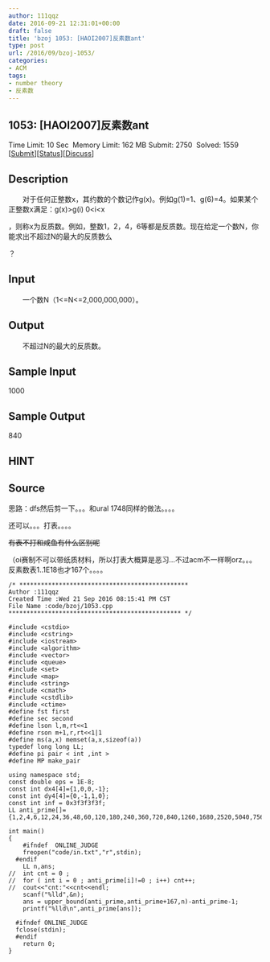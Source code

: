 ```yaml
---
author: 111qqz
date: 2016-09-21 12:31:01+00:00
draft: false
title: 'bzoj 1053: [HAOI2007]反素数ant'
type: post
url: /2016/09/bzoj-1053/
categories:
- ACM
tags:
- number theory
- 反素数
---
```





## 1053: [HAOI2007]反素数ant


Time Limit: 10 Sec  Memory Limit: 162 MB
Submit: 2750  Solved: 1559
[[Submit](http://www.lydsy.com/JudgeOnline/submitpage.php?id=1053)][[Status](http://www.lydsy.com/JudgeOnline/problemstatus.php?id=1053)][[Discuss](http://www.lydsy.com/JudgeOnline/bbs.php?id=1053)]


## Description







　　对于任何正整数x，其约数的个数记作g(x)。例如g(1)=1、g(6)=4。如果某个正整数x满足：g(x)>g(i) 0<i<x




，则称x为反质数。例如，整数1，2，4，6等都是反质数。现在给定一个数N，你能求出不超过N的最大的反质数么




？







## Input






　　一个数N（1<=N<=2,000,000,000）。






## Output






　　不超过N的最大的反质数。






## Sample Input




1000




## Sample Output




840




## HINT







## Source






思路：dfs然后剪一下。。。和ural 1748同样的做法。。。。

还可以。。。打表。。。。

<del>有表不打和咸鱼有什么区别呢</del>

（oi赛制不可以带纸质材料，所以打表大概算是恶习...不过acm不一样啊orz。。。反素数表1..1E18也才167个。。。。


 

    
    /* ***********************************************
    Author :111qqz
    Created Time :Wed 21 Sep 2016 08:15:41 PM CST
    File Name :code/bzoj/1053.cpp
    ************************************************ */
    
    #include <cstdio>
    #include <cstring>
    #include <iostream>
    #include <algorithm>
    #include <vector>
    #include <queue>
    #include <set>
    #include <map>
    #include <string>
    #include <cmath>
    #include <cstdlib>
    #include <ctime>
    #define fst first
    #define sec second
    #define lson l,m,rt<<1
    #define rson m+1,r,rt<<1|1
    #define ms(a,x) memset(a,x,sizeof(a))
    typedef long long LL;
    #define pi pair < int ,int >
    #define MP make_pair
    
    using namespace std;
    const double eps = 1E-8;
    const int dx4[4]={1,0,0,-1};
    const int dy4[4]={0,-1,1,0};
    const int inf = 0x3f3f3f3f;
    LL anti_prime[]={1,2,4,6,12,24,36,48,60,120,180,240,360,720,840,1260,1680,2520,5040,7560,10080,15120,20160,25200,27720,45360,50400,55440,83160,110880,166320,221760,277200,332640,498960,554400,665280,720720,1081080,1441440,2162160,2882880,3603600,4324320,6486480,7207200,8648640,10810800,14414400,17297280,21621600,32432400,36756720,43243200,61261200,73513440,110270160,122522400,147026880,183783600,245044800,294053760,367567200,551350800,698377680,735134400,1102701600,1396755360,2095133040,2205403200,2327925600,2793510720,3491888400,4655851200,5587021440,6983776800,10475665200,13967553600,20951330400,27935107200,41902660800,48886437600,64250746560,73329656400,80313433200,97772875200,128501493120,146659312800,160626866400,240940299600,293318625600,321253732800,481880599200,642507465600,963761198400,1124388064800,1606268664000,1686582097200,1927522396800,2248776129600,3212537328000,3373164194400,4497552259200,6746328388800,8995104518400,9316358251200,13492656777600,18632716502400,26985313555200,27949074753600,32607253879200,46581791256000,48910880818800,55898149507200,65214507758400,93163582512000,97821761637600,130429015516800,195643523275200,260858031033600,288807105787200,391287046550400,577614211574400,782574093100800,866421317361600,1010824870255200,1444035528936000,1516237305382800,1732842634723200,2021649740510400,2888071057872000,3032474610765600,4043299481020800,6064949221531200,8086598962041600,10108248702552000,12129898443062400,18194847664593600,20216497405104000,24259796886124800,30324746107656000,36389695329187200,48519593772249600,60649492215312000,72779390658374400,74801040398884800,106858629141264000,112201560598327200,149602080797769600,224403121196654400,299204161595539200,374005201994424000,448806242393308800,673209363589963200,748010403988848000,897612484786617600,1122015605983272000,1346418727179926400,1795224969573235200,2244031211966544000,2692837454359852800,3066842656354276800,4381203794791824000,4488062423933088000,6133685312708553600,8976124847866176000,9200527969062830400};
    
    int main()
    {
    	#ifndef  ONLINE_JUDGE 
    	freopen("code/in.txt","r",stdin);
      #endif
    	LL n,ans;
    //	int cnt = 0 ;
    //	for ( int i = 0 ; anti_prime[i]!=0 ; i++) cnt++;
    //	cout<<"cnt:"<<cnt<<endl;
    	scanf("%lld",&n);
    	ans = upper_bound(anti_prime,anti_prime+167,n)-anti_prime-1;
    	printf("%lld\n",anti_prime[ans]);
    
      #ifndef ONLINE_JUDGE  
      fclose(stdin);
      #endif
        return 0;
    }
    



